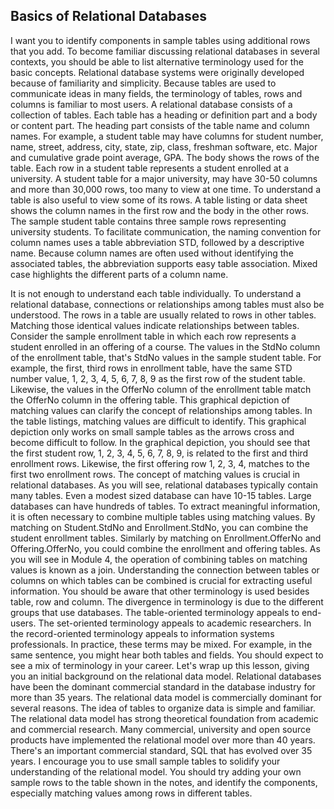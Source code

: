 ## Basics of Relational Databases
I want you to identify components in sample tables using additional rows that you add. To become familiar discussing relational databases in several contexts, you should be able to list alternative terminology used for the basic concepts. Relational database systems were originally developed because of familiarity and simplicity. Because tables are used to communicate ideas in many fields, the terminology of tables, rows and columns is familiar to most users. A relational database consists of a collection of tables. Each table has a heading or definition part and a body or content part. The heading part consists of the table name and column names. For example, a student table may have columns for student number, name, street, address, city, state, zip, class, freshman software, etc. Major and cumulative grade point average, GPA. The body shows the rows of the table. Each row in a student table represents a student enrolled at a university. A student table for a major university, may have 30-50 columns and more than 30,000 rows, too many to view at one time. To understand a table is also useful to view some of its rows. A table listing or data sheet shows the column names in the first row and the body in the other rows. The sample student table contains three sample rows representing university students. To facilitate communication, the naming convention for column names uses a table abbreviation STD, followed by a descriptive name. Because column names are often used without identifying the associated tables, the abbreviation supports easy table association. Mixed case highlights the different parts of a column name.

It is not enough to understand each table individually. To understand a relational database, connections or relationships among tables must also be understood. The rows in a table are usually related to rows in other tables. Matching those identical values indicate relationships between tables. Consider the sample enrollment table in which each row represents a student enrolled in an offering of a course. The values in the StdNo column of the enrollment table, that's StdNo values in the sample student table. For example, the first, third rows in enrollment table, have the same STD number value, 1, 2, 3, 4, 5, 6, 7, 8, 9 as the first row of the student table. Likewise, the values in the OfferNo column of the enrollment table match the OfferNo column in the offering table. This graphical depiction of matching values can clarify the concept of relationships among tables. In the table listings, matching values are difficult to identify. This graphical depiction only works on small sample tables as the arrows cross and become difficult to follow. In the graphical depiction, you should see that the first student row, 1, 2, 3, 4, 5, 6, 7, 8, 9, is related to the first and third enrollment rows. Likewise, the first offering row 1, 2, 3, 4, matches to the first two enrollment rows. The concept of matching values is crucial in relational databases. As you will see, relational databases typically contain many tables. Even a modest sized database can have 10-15 tables. Large databases can have hundreds of tables. To extract meaningful information, it is often necessary to combine multiple tables using matching values. By matching on Student.StdNo and Enrollment.StdNo, you can combine the student enrollment tables. Similarly by matching on Enrollment.OfferNo and Offering.OfferNo, you could combine the enrollment and offering tables. As you will see in Module 4, the operation of combining tables on matching values is known as a join. Understanding the connection between tables or columns on which tables can be combined is crucial for extracting useful information. You should be aware that other terminology is used besides table, row and column. The divergence in terminology is due to the different groups that use databases. The table-oriented terminology appeals to end-users. The set-oriented terminology appeals to academic researchers. In the record-oriented terminology appeals to information systems professionals. In practice, these terms may be mixed. For example, in the same sentence, you might hear both tables and fields. You should expect to see a mix of terminology in your career. Let's wrap up this lesson, giving you an initial background on the relational data model. Relational databases have been the dominant commercial standard in the database industry for more than 35 years. The relational data model is commercially dominant for several reasons. The idea of tables to organize data is simple and familiar. The relational data model has strong theoretical foundation from academic and commercial research. Many commercial, university and open source products have implemented the relational model over more than 40 years. There's an important commercial standard, SQL that has evolved over 35 years. I encourage you to use small sample tables to solidify your understanding of the relational model. You should try adding your own sample rows to the table shown in the notes, and identify the components, especially matching values among rows in different tables.